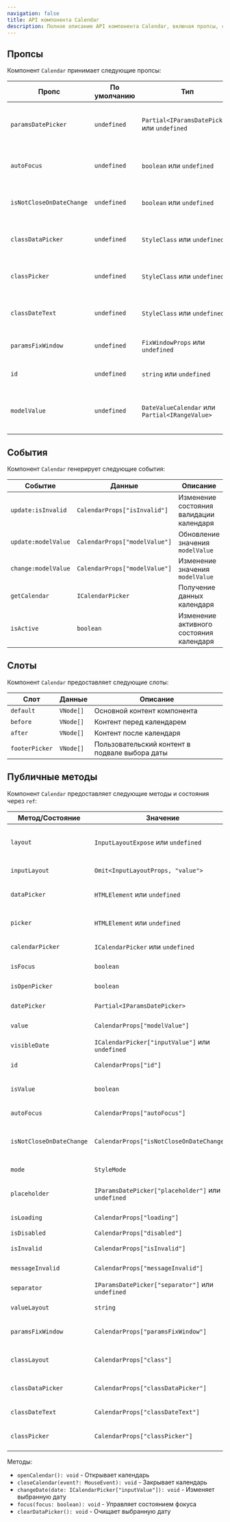 ```yaml
---
navigation: false
title: API компонента Calendar
description: Полное описание API компонента Calendar, включая пропсы, события, слоты и публичные методы/состояния.
---
```


## Пропсы

Компонент `Calendar` принимает следующие пропсы:

| Пропс                    | По умолчанию | Тип                                            | Описание                                                               |
|--------------------------|--------------|------------------------------------------------|------------------------------------------------------------------------|
| `paramsDatePicker`       | `undefined`  | `Partial<IParamsDatePicker>` или `undefined`   | Дополнительные параметры для поведения и форматирования выбора дат     |
| `autoFocus`              | `undefined`  | `boolean` или `undefined`                      | Автоматический фокус на поле ввода при монтировании                    |
| `isNotCloseOnDateChange` | `undefined`  | `boolean` или `undefined`                      | Предотвращает закрытие календаря при выборе даты                       |
| `classDataPicker`        | `undefined`  | `StyleClass` или `undefined`                   | Пользовательский CSS-класс для элемента выбора даты                    |
| `classPicker`            | `undefined`  | `StyleClass` или `undefined`                   | Пользовательский CSS-класс для элемента календаря                      |
| `classDateText`          | `undefined`  | `StyleClass` или `undefined`                   | Пользовательский CSS-класс для отображаемого текста даты               |
| `paramsFixWindow`        | `undefined`  | `FixWindowProps` или `undefined`               | Конфигурация позиционирования окна календаря                           |
| `id`                     | `undefined`  | `string` или `undefined`                       | Уникальный идентификатор компонента                                    |
| `modelValue`             | `undefined`  | `DateValueCalendar` или `Partial<IRangeValue>` | Текущее значение календаря (может быть отдельной датой или диапазоном) |

## События

Компонент `Calendar` генерирует следующие события:

| Событие             | Данные                        | Описание                                |
|---------------------|-------------------------------|-----------------------------------------|
| `update:isInvalid`  | `CalendarProps["isInvalid"]`  | Изменение состояния валидации календаря |
| `update:modelValue` | `CalendarProps["modelValue"]` | Обновление значения `modelValue`        |
| `change:modelValue` | `CalendarProps["modelValue"]` | Изменение значения `modelValue`         |
| `getCalendar`       | `ICalendarPicker`             | Получение данных календаря              |
| `isActive`          | `boolean`                     | Изменение активного состояния календаря |

## Слоты

Компонент `Calendar` предоставляет следующие слоты:

| Слот           | Данные    | Описание                                       |
|----------------|-----------|------------------------------------------------|
| `default`      | `VNode[]` | Основной контент компонента                    |
| `before`       | `VNode[]` | Контент перед календарем                       |
| `after`        | `VNode[]` | Контент после календаря                        |
| `footerPicker` | `VNode[]` | Пользовательский контент в подвале выбора даты |

## Публичные методы

Компонент `Calendar` предоставляет следующие методы и состояния через `ref`:

| Метод/Состояние          | Значение                                           | Описание                                          |
|--------------------------|----------------------------------------------------|---------------------------------------------------|
| `layout`                 | `InputLayoutExpose` или `undefined`                | Ссылка на состояние разметки поля ввода           |
| `inputLayout`            | `Omit<InputLayoutProps, "value">`                  | Свойства разметки ввода                           |
| `dataPicker`             | `HTMLElement` или `undefined`                      | Ссылка на HTML-элемент выбора даты                |
| `picker`                 | `HTMLElement` или `undefined`                      | Ссылка на HTML-элемент календаря                  |
| `calendarPicker`         | `ICalendarPicker` или `undefined`                  | Экземпляр календаря                               |
| `isFocus`                | `boolean`                                          | Фокус на поле ввода календаря?                    |
| `isOpenPicker`           | `boolean`                                          | Открыт ли календарь?                              |
| `datePicker`             | `Partial<IParamsDatePicker>`                       | Параметры выбора даты                             |
| `value`                  | `CalendarProps["modelValue"]`                      | Текущее значение календаря                        |
| `visibleDate`            | `ICalendarPicker["inputValue"]` или `undefined`    | Отображаемая дата в календаре                     |
| `id`                     | `CalendarProps["id"]`                              | Идентификатор компонента                          |
| `isValue`                | `boolean`                                          | Есть ли выбранное значение?                       |
| `autoFocus`              | `CalendarProps["autoFocus"]`                       | Включен ли автофокус?                             |
| `isNotCloseOnDateChange` | `CalendarProps["isNotCloseOnDateChange"]`          | Остается ли календарь открытым после выбора даты? |
| `mode`                   | `StyleMode`                                        | Текущий режим стилизации                          |
| `placeholder`            | `IParamsDatePicker["placeholder"]` или `undefined` | Текст-заполнитель для поля ввода                  |
| `isLoading`              | `CalendarProps["loading"]`                         | В состоянии загрузки?                             |
| `isDisabled`             | `CalendarProps["disabled"]`                        | Отключен?                                         |
| `isInvalid`              | `CalendarProps["isInvalid"]`                       | Невалидное состояние?                             |
| `messageInvalid`         | `CalendarProps["messageInvalid"]`                  | Сообщение об ошибке валидации                     |
| `separator`              | `IParamsDatePicker["separator"]` или `undefined`   | Разделитель для диапазонов дат                    |
| `valueLayout`            | `string`                                           | Текущее значение разметки                         |
| `paramsFixWindow`        | `CalendarProps["paramsFixWindow"]`                 | Конфигурация позиционирования окна                |
| `classLayout`            | `CalendarProps["class"]`                           | CSS-класс контейнера разметки                     |
| `classDataPicker`        | `CalendarProps["classDataPicker"]`                 | CSS-класс элемента выбора даты                    |
| `classDateText`          | `CalendarProps["classDateText"]`                   | CSS-класс текста даты                             |
| `classPicker`            | `CalendarProps["classPicker"]`                     | CSS-класс элемента календаря                      |

Методы:

- `openCalendar(): void` - Открывает календарь
- `closeCalendar(event?: MouseEvent): void` - Закрывает календарь
- `changeDate(date: ICalendarPicker["inputValue"]): void` - Изменяет выбранную дату
- `focus(focus: boolean): void` - Управляет состоянием фокуса
- `clearDataPicker(): void` - Очищает выбранную дату